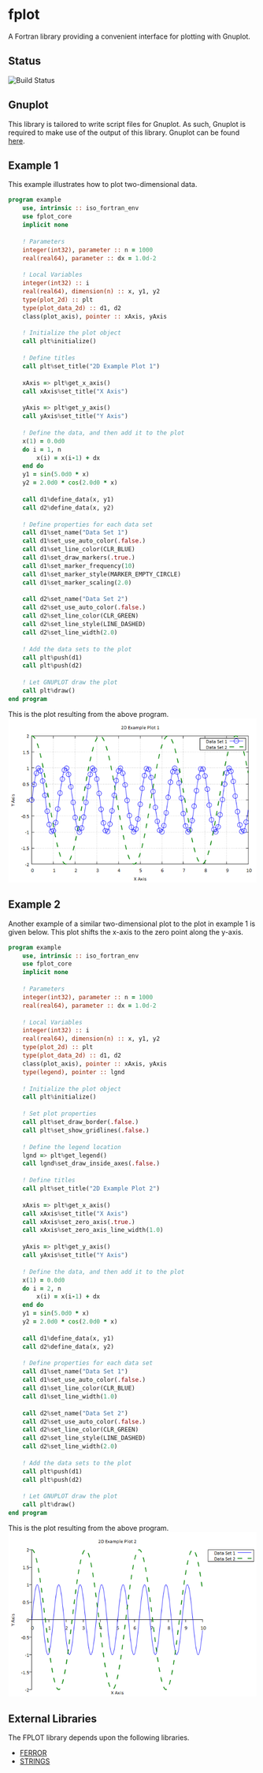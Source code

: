 # fplot
A Fortran library providing a convenient interface for plotting with Gnuplot.

## Status
![Build Status](https://travis-ci.org/jchristopherson/fplot.svg?branch=master)

## Gnuplot
This library is tailored to write script files for Gnuplot.  As such, Gnuplot is required to make use of the output of this library.  Gnuplot can be found [here](http://www.gnuplot.info/).

## Example 1
This example illustrates how to plot two-dimensional data.
```fortran
program example
    use, intrinsic :: iso_fortran_env
    use fplot_core
    implicit none

    ! Parameters
    integer(int32), parameter :: n = 1000
    real(real64), parameter :: dx = 1.0d-2

    ! Local Variables
    integer(int32) :: i
    real(real64), dimension(n) :: x, y1, y2
    type(plot_2d) :: plt
    type(plot_data_2d) :: d1, d2
    class(plot_axis), pointer :: xAxis, yAxis
    
    ! Initialize the plot object
    call plt%initialize()

    ! Define titles
    call plt%set_title("2D Example Plot 1")

    xAxis => plt%get_x_axis()
    call xAxis%set_title("X Axis")

    yAxis => plt%get_y_axis()
    call yAxis%set_title("Y Axis")

    ! Define the data, and then add it to the plot
    x(1) = 0.0d0
    do i = 1, n
        x(i) = x(i-1) + dx
    end do
    y1 = sin(5.0d0 * x)
    y2 = 2.0d0 * cos(2.0d0 * x)

    call d1%define_data(x, y1)
    call d2%define_data(x, y2)

    ! Define properties for each data set
    call d1%set_name("Data Set 1")
    call d1%set_use_auto_color(.false.)
    call d1%set_line_color(CLR_BLUE)
    call d1%set_draw_markers(.true.)
    call d1%set_marker_frequency(10)
    call d1%set_marker_style(MARKER_EMPTY_CIRCLE)
    call d1%set_marker_scaling(2.0)

    call d2%set_name("Data Set 2")
    call d2%set_use_auto_color(.false.)
    call d2%set_line_color(CLR_GREEN)
    call d2%set_line_style(LINE_DASHED)
    call d2%set_line_width(2.0)

    ! Add the data sets to the plot
    call plt%push(d1)
    call plt%push(d2)

    ! Let GNUPLOT draw the plot
    call plt%draw()
end program
```
This is the plot resulting from the above program.
![](images/example_2d_plot_1.png?raw=true)

## Example 2
Another example of a similar two-dimensional plot to the plot in example 1 is given below.  This plot shifts the x-axis to the zero point along the y-axis.
```fortran
program example
    use, intrinsic :: iso_fortran_env
    use fplot_core
    implicit none

    ! Parameters
    integer(int32), parameter :: n = 1000
    real(real64), parameter :: dx = 1.0d-2

    ! Local Variables
    integer(int32) :: i
    real(real64), dimension(n) :: x, y1, y2
    type(plot_2d) :: plt
    type(plot_data_2d) :: d1, d2
    class(plot_axis), pointer :: xAxis, yAxis
    type(legend), pointer :: lgnd
    
    ! Initialize the plot object
    call plt%initialize()
    
    ! Set plot properties
    call plt%set_draw_border(.false.)
    call plt%set_show_gridlines(.false.)

    ! Define the legend location
    lgnd => plt%get_legend()
    call lgnd%set_draw_inside_axes(.false.)

    ! Define titles
    call plt%set_title("2D Example Plot 2")

    xAxis => plt%get_x_axis()
    call xAxis%set_title("X Axis")
    call xAxis%set_zero_axis(.true.)
    call xAxis%set_zero_axis_line_width(1.0)

    yAxis => plt%get_y_axis()
    call yAxis%set_title("Y Axis")

    ! Define the data, and then add it to the plot
    x(1) = 0.0d0
    do i = 2, n
        x(i) = x(i-1) + dx
    end do
    y1 = sin(5.0d0 * x)
    y2 = 2.0d0 * cos(2.0d0 * x)

    call d1%define_data(x, y1)
    call d2%define_data(x, y2)

    ! Define properties for each data set
    call d1%set_name("Data Set 1")
    call d1%set_use_auto_color(.false.)
    call d1%set_line_color(CLR_BLUE)
    call d1%set_line_width(1.0)

    call d2%set_name("Data Set 2")
    call d2%set_use_auto_color(.false.)
    call d2%set_line_color(CLR_GREEN)
    call d2%set_line_style(LINE_DASHED)
    call d2%set_line_width(2.0)

    ! Add the data sets to the plot
    call plt%push(d1)
    call plt%push(d2)

    ! Let GNUPLOT draw the plot
    call plt%draw()
end program
```
This is the plot resulting from the above program.
![](images/example_2d_plot_2.png?raw=true)

## External Libraries
The FPLOT library depends upon the following libraries.
- [FERROR](https://github.com/jchristopherson/ferror)
- [STRINGS](https://github.com/jchristopherson/strings)